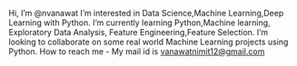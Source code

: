 Hi, I’m @nvanawat
I’m interested in Data Science,Machine Learning,Deep Learning with Python.
I’m currently learning Python,Machine learning, Exploratory Data Analysis, Feature Engineering,Feature Selection.
I’m looking to collaborate on some real world Machine Learning projects using Python.
How to reach me - My mail id is vanawatnimit12@gmail.com

<!---
nvanawat/nvanawat is a ✨ special ✨ repository because its `README.md` (this file) appears on your GitHub profile.
You can click the Preview link to take a look at your changes.
--->
